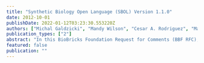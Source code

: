 ```yaml
---
title: "Synthetic Biology Open Language (SBOL) Version 1.1.0"
date: 2012-10-01
publishDate: 2022-01-12T03:23:30.553220Z
authors: ["Michal Galdzicki", "Mandy Wilson", "Cesar A. Rodriguez", "Matthew R. Pocock", "Ernst Oberortner", "Laura Adam", "Aaron Adler", "J. Christopher Anderson", "Jacob Beal", "Yizhi Cai", "Deepak Chandran", "Douglas Densmore", "Omri A. Drory", "Drew Endy", "John H. Gennari", "Raik Grünberg", "Timothy S. Ham", "Nathan J. Hillson", "Jeffrey D. Johnson", "Allan Kuchinsky", "Matthew W. Lux", "Curtis Madsen", "Goksel Misirli", "Chris J. Myers", "Carlos Olguin", "Jean Peccoud", "Hector Plahar", "Darren Platt", "Nicholas Roehner", "Evren Sirin", "Trevor F. Smith", "Guy-Bart Stan", "Alan Villabos", "Anil Wipat", "Herbert M. Sauro"]
publication_types: ["2"]
abstract: "In this BioBricks Foundation Request for Comments (BBF RFC), we specify the Synthetic Biology  Open Language (SBOL) Version 1.1.0 to enable the electronic exchange of information  describing DNA components used in synthetic biology. We define:  1. the vocabulary, a set of preferred terms and  2. the core data model, a common computational representation."
featured: false
publication: ""
---
```


